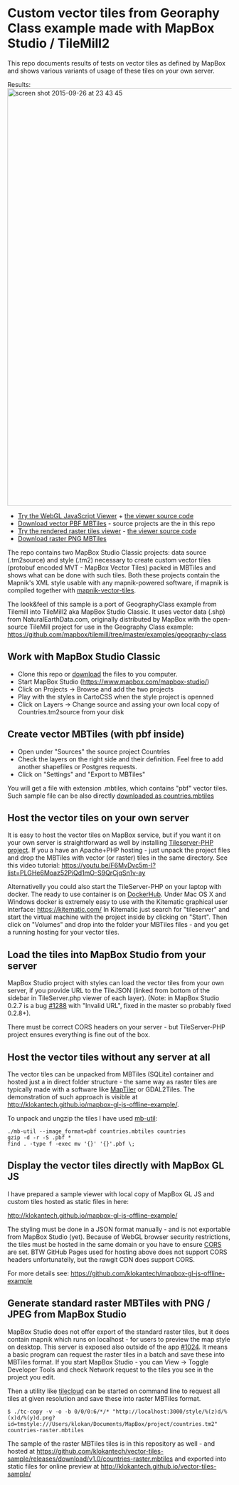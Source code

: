 # Custom vector tiles from Georaphy Class example made with MapBox Studio / TileMill2

This repo documents results of tests on vector tiles as defined by MapBox and shows various variants of usage of these tiles on your own server.

Results:
<a href="http://klokantech.github.io/mapbox-gl-js-offline-example/"><img width="937" alt="screen shot 2015-09-26 at 23 43 45" src="https://cloud.githubusercontent.com/assets/59284/10125568/94fb0e50-6579-11e5-90ea-a92f6092ff4e.png"></a>

- [Try the WebGL JavaScript Viewer](http://klokantech.github.io/mapbox-gl-js-offline-example/) + [the viewer source code](https://github.com/klokantech/mapbox-gl-js-offline-example)
- [Download vector PBF MBTiles](https://github.com/klokantech/vector-tiles-sample/releases/download/v1.0/countries.mbtiles) - source projects are the in this repo
- [Try the rendered raster tiles viewer](http://klokantech.github.io/vector-tiles-sample/) - [the viewer source code](https://github.com/klokantech/vector-tiles-sample/tree/gh-pages)
- [Download raster PNG MBTiles](https://github.com/klokantech/vector-tiles-sample/releases/download/v1.0/countries-raster.mbtiles)


The repo contains two MapBox Studio Classic projects: data source (.tm2source) and style (.tm2) necessary to create custom vector tiles (protobuf encoded MVT - MapBox Vector Tiles) packed in MBTiles and shows what can be done with such tiles.
Both these projects contain the Mapnik's XML style usable with any mapnik-powered software, if mapnik is compiled together with [mapnik-vector-tiles](https://github.com/mapbox/mapnik-vector-tile).

The look&feel of this sample is a port of GeographyClass example from Tilemill into TileMill2 aka MapBox Studio Classic.
It uses vector data (.shp) from NaturalEarthData.com, originally distributed by MapBox with the open-source TileMill project for use in the Geography Class example: https://github.com/mapbox/tilemill/tree/master/examples/geography-class

## Work with MapBox Studio Classic

- Clone this repo or [download](https://github.com/klokantech/vector-tiles-sample/archive/master.zip) the files to you computer.
- Start MapBox Studio (https://www.mapbox.com/mapbox-studio/)
- Click on Projects -> Browse and add the two projects
- Play with the styles in CartoCSS when the style project is openned
- Click on Layers -> Change source and assing your own local copy of Countries.tm2source from your disk
 
## Create vector MBTiles (with pbf inside)
- Open under "Sources" the source project Countries
- Check the layers on the right side and their definition. Feel free to add another shapefiles or Postgres requests.
- Click on "Settings" and "Export to MBTiles"

You will get a file with extension .mbtiles, which contains "pbf" vector tiles.
Such sample file can be also directly [downloaded as countries.mbtiles](https://github.com/klokantech/vector-tiles-sample/releases/download/v1.0/countries.mbtiles)

## Host the vector tiles on your own server

It is easy to host the vector tiles on MapBox service, but if you want it on your own server
is straightforward as well by installing [Tileserver-PHP project](https://github.com/klokantech/tileserver-php/).
If you a have an Apache+PHP hosting - just unpack the project files and drop the MBTiles with vector (or raster) tiles in the same directory. See this video tutorial: https://youtu.be/F6MvDvc5m-I?list=PLGHe6Moaz52PiQd1mO-S9QrCjqSn1v-ay

Alternativelly you could also start the TileServer-PHP on your laptop with docker. The ready to use container is on [DockerHub](https://hub.docker.com/r/klokantech/tileserver-php/).
Under Mac OS X and Windows docker is extremely easy to use with the Kitematic graphical user interface: https://kitematic.com/
In Kitematic just search for "tileserver" and start the virtual machine with the project inside by clicking on "Start". Then click on "Volumes" and drop into the folder your MBTiles files - and you get a running hosting for your vector tiles.

## Load the tiles into MapBox Studio from your server

MapBox Studio project with styles can load the vector tiles from your own server, if you provide URL to the TileJSON (linked from bottom of the sidebar in TileServer.php viewer of each layer). (Note: in MapBox Studio 0.2.7 is a bug [#1288](https://github.com/mapbox/mapbox-studio/issues/1288) with "Invalid URL", fixed in the master so probably fixed 0.2.8+).

There must be correct CORS headers on your server - but TileServer-PHP project ensures everything is fine out of the box.

## Host the vector tiles without any server at all

The vector tiles can be unpacked from MBTiles (SQLite) container and hosted just a in direct folder structure - the same way as raster tiles are typically made with a software like [MapTiler](http://www.maptiler.com) or GDAL2Tiles. The demonstration of such approach is visible at http://klokantech.github.io/mapbox-gl-js-offline-example/.

To unpack and ungzip the tiles I have used [mb-util](https://github.com/mapbox/mbutil):

    ./mb-util --image_format=pbf countries.mbtiles countries
    gzip -d -r -S .pbf *
    find . -type f -exec mv '{}' '{}'.pbf \;

## Display the vector tiles directly with MapBox GL JS

I have prepared a sample viewer with local copy of MapBox GL JS and custom tiles hosted as static files in here:

http://klokantech.github.io/mapbox-gl-js-offline-example/

The styling must be done in a JSON format manually - and is not exportable from MapBox Studio (yet).
Because of WebGL browser security restrictions, the tiles must be hosted in the same domain or you have to ensure [CORS](http://enable-cors.org/) are set. BTW GitHub Pages used for hosting above does not support CORS headers unfortunatelly, but the rawgit CDN does support CORS.

For more details see: https://github.com/klokantech/mapbox-gl-js-offline-example

## Generate standard raster MBTiles with PNG / JPEG from MapBox Studio

MapBox Studio does not offer export of the standard raster tiles, but it does contain mapnik which runs on localhost - for users  to preview the map style on desktop. This server is exposed also outside of the app [#1024](https://github.com/mapbox/mapbox-studio/issues/1024).
It means a basic program can request the raster tiles in a batch and save these into MBTiles format.
If you start MapBox Studio - you can View -> Toggle Developer Tools and check Network request to the tiles you see in the project you edit.

Then a utility like [tilecloud](https://github.com/twpayne/tilecloud) can be started on command line to request all tiles at given resolution and save these into raster MBTiles format.

    $ ./tc-copy -v -o -b 0/0/0:6/*/* "http://localhost:3000/style/%(z)d/%(x)d/%(y)d.png?id=tmstyle:///Users/klokan/Documents/MapBox/project/countries.tm2" countries-raster.mbtiles

The sample of the raster MBTiles tiles is in this repository as well - and hosted at https://github.com/klokantech/vector-tiles-sample/releases/download/v1.0/countries-raster.mbtiles and exported into static files for online preview at http://klokantech.github.io/vector-tiles-sample/
